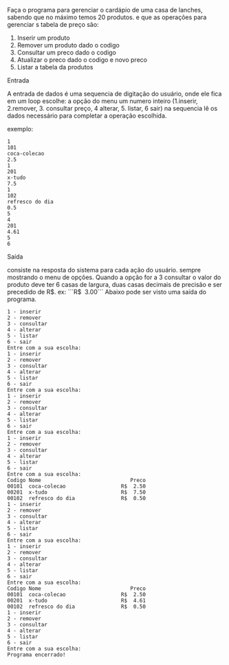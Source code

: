 Faça o programa para gerenciar o cardápio de uma casa de lanches, sabendo que no máximo temos 20 produtos. e que as operações para gerenciar s tabela de preço são: 
1. Inserir um produto
2. Remover um produto dado o codigo
3. Consultar um preco dado o codigo
4. Atualizar o preco dado o codigo e novo preco
5. Listar a tabela da produtos

Entrada

A entrada de dados é uma sequencia de digitação do usuário, onde ele fica em um loop escolhe:
a opção do menu um numero inteiro (1.inserir, 2.remover, 3. consultar preço, 4 alterar, 5. listar, 6 sair)
na sequencia lê os dados necessário para completar a operação escolhida.

exemplo:
```
1
101
coca-colecao
2.5
1
201
x-tudo
7.5
1
102
refresco do dia
0.5
5
4
201
4.61
5
6
```

Saída

consiste na resposta do sistema para cada ação do usuário. sempre mostrando o menu de opções.
Quando a opção for a 3 consultar o valor do produto deve ter 6 casas de largura, duas casas decimais de precisão e ser precedido de R$. ex: ```R$  3.00```
Abaixo pode ser visto uma saída do programa.

```
1 - inserir
2 - remover
3 - consultar
4 - alterar
5 - listar
6 - sair
Entre com a sua escolha:
1 - inserir
2 - remover
3 - consultar
4 - alterar
5 - listar
6 - sair
Entre com a sua escolha:
1 - inserir
2 - remover
3 - consultar
4 - alterar
5 - listar
6 - sair
Entre com a sua escolha:
1 - inserir
2 - remover
3 - consultar
4 - alterar
5 - listar
6 - sair
Entre com a sua escolha:
Codigo Nome                             Preco
00101  coca-colecao                  R$  2.50
00201  x-tudo                        R$  7.50
00102  refresco do dia               R$  0.50
1 - inserir
2 - remover
3 - consultar
4 - alterar
5 - listar
6 - sair
Entre com a sua escolha:
1 - inserir
2 - remover
3 - consultar
4 - alterar
5 - listar
6 - sair
Entre com a sua escolha:
Codigo Nome                             Preco
00101  coca-colecao                  R$  2.50
00201  x-tudo                        R$  4.61
00102  refresco do dia               R$  0.50
1 - inserir
2 - remover
3 - consultar
4 - alterar
5 - listar
6 - sair
Entre com a sua escolha:
Programa encerrado!
```